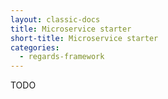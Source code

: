 ```yaml
---
layout: classic-docs
title: Microservice starter
short-title: Microservice starter
categories:
  - regards-framework
---
```


TODO
